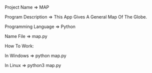 Project Name => MAP

Program Description => This App Gives A General Map Of The Globe.

Programming Language => Python

Name File => map.py

How To Work: 

In Windows  => python map.py 

In Linux => python3 map.py
